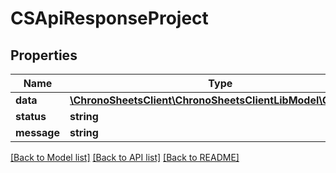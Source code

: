 # CSApiResponseProject

## Properties
Name | Type | Description | Notes
------------ | ------------- | ------------- | -------------
**data** | [**\ChronoSheetsClient\ChronoSheetsClientLibModel\CSProject**](CSProject.md) |  | [optional] 
**status** | **string** |  | [optional] 
**message** | **string** |  | [optional] 

[[Back to Model list]](../README.md#documentation-for-models) [[Back to API list]](../README.md#documentation-for-api-endpoints) [[Back to README]](../README.md)


